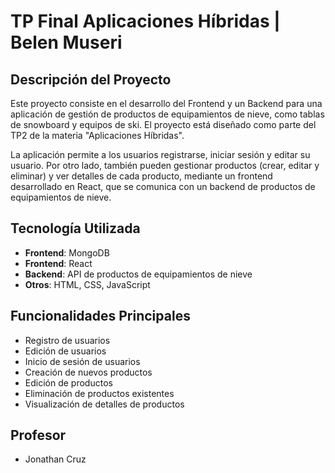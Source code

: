 # TP Final Aplicaciones Híbridas | Belen Museri

## Descripción del Proyecto

Este proyecto consiste en el desarrollo del Frontend y un Backend para una aplicación de gestión de productos de equipamientos de nieve, como tablas de snowboard y equipos de ski. El proyecto está diseñado como parte del TP2 de la materia "Aplicaciones Híbridas".

La aplicación permite a los usuarios registrarse, iniciar sesión y editar su usuario. Por otro lado, también pueden gestionar productos (crear, editar y eliminar) y ver detalles de cada producto, mediante un frontend desarrollado en React, que se comunica con un backend de productos de equipamientos de nieve.

## Tecnología Utilizada
- **Frontend**: MongoDB
- **Frontend**: React
- **Backend**: API de productos de equipamientos de nieve
- **Otros**: HTML, CSS, JavaScript

## Funcionalidades Principales

- Registro de usuarios
- Edición de usuarios
- Inicio de sesión de usuarios
- Creación de nuevos productos
- Edición de productos
- Eliminación de productos existentes
- Visualización de detalles de productos

## Profesor

- Jonathan Cruz
